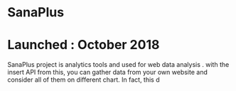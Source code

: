 # SanaPlus 
# Launched : October 2018
SanaPlus project is analytics tools and used for web data analysis  . with the insert API from this, you can gather data from your own website and consider all of them on different chart. In fact, this d
